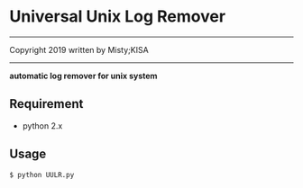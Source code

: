 # Universal Unix Log Remover
<hr>
Copyright 2019 written by Misty;KISA
<hr/>

**automatic log remover for unix system**



## Requirement
- python 2.x

## Usage
```
$ python UULR.py
```


